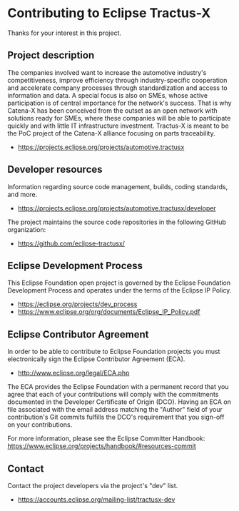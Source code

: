 # Contributing to Eclipse Tractus-X

Thanks for your interest in this project.

## Project description

The companies involved want to increase the automotive industry's
competitiveness, improve efficiency through industry-specific cooperation and
accelerate company processes through standardization and access to information
and data. A special focus is also on SMEs, whose active participation is of
central importance for the network's success. That is why Catena-X has been
conceived from the outset as an open network with solutions ready for SMEs,
where these companies will be able to participate quickly and with little IT
infrastructure investment. Tractus-X is meant to be the PoC project of the
Catena-X alliance focusing on parts traceability.
 <!-- TODO: Can this reference stay? -->

* <https://projects.eclipse.org/projects/automotive.tractusx>

## Developer resources

Information regarding source code management, builds, coding standards, and
more.

* <https://projects.eclipse.org/projects/automotive.tractusx/developer>

The project maintains the source code repositories in the following GitHub organization:

* <https://github.com/eclipse-tractusx/>

## Eclipse Development Process

This Eclipse Foundation open project is governed by the Eclipse Foundation
Development Process and operates under the terms of the Eclipse IP Policy.

* <https://eclipse.org/projects/dev_process>
* <https://www.eclipse.org/org/documents/Eclipse_IP_Policy.pdf>

## Eclipse Contributor Agreement

In order to be able to contribute to Eclipse Foundation projects you must
electronically sign the Eclipse Contributor Agreement (ECA).

* <http://www.eclipse.org/legal/ECA.php>

The ECA provides the Eclipse Foundation with a permanent record that you agree
that each of your contributions will comply with the commitments documented in
the Developer Certificate of Origin (DCO). Having an ECA on file associated with
the email address matching the "Author" field of your contribution's Git commits
fulfills the DCO's requirement that you sign-off on your contributions.

For more information, please see the Eclipse Committer Handbook:
<https://www.eclipse.org/projects/handbook/#resources-commit>

## Contact

Contact the project developers via the project's "dev" list.

* <https://accounts.eclipse.org/mailing-list/tractusx-dev>
